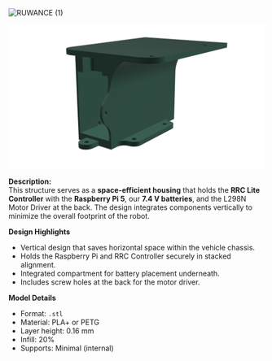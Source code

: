<img width="1500" height="250" alt="RUWANCE (1)" src="https://github.com/user-attachments/assets/7b1ab69f-91f9-43df-92b8-2583a122aaaf" />

![Raspberry Housing](./raspberry_housing.png)

**Description:**  
This structure serves as a **space-efficient housing** that holds the **RRC Lite Controller** with the **Raspberry Pi 5**, our **7.4 V batteries**, and the L298N Motor Driver at the back. The design integrates components vertically to minimize the overall footprint of the robot.

**Design Highlights**
- Vertical design that saves horizontal space within the vehicle chassis.  
- Holds the Raspberry Pi and RRC Controller securely in stacked alignment.  
- Integrated compartment for battery placement underneath.
- Includes screw holes at the back for the motor driver. 

**Model Details**
- Format: `.stl`
- Material: PLA+ or PETG
- Layer height: 0.16 mm
- Infill: 20%
- Supports: Minimal (internal)
